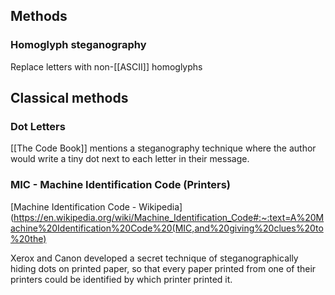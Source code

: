 ## Methods
### Homoglyph steganography
Replace letters with non-[[ASCII]] homoglyphs

## Classical methods
### Dot Letters
[[The Code Book]] mentions a steganography technique where the author would write a tiny dot next to each letter in their message. 
### MIC - Machine Identification Code (Printers)
[Machine Identification Code - Wikipedia](https://en.wikipedia.org/wiki/Machine_Identification_Code#:~:text=A%20Machine%20Identification%20Code%20(MIC,and%20giving%20clues%20to%20the) 

Xerox and Canon developed a secret technique of steganographically hiding dots on printed paper, so that every paper printed from one of their printers could be identified by which printer printed it. 